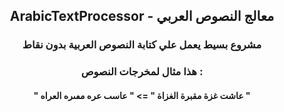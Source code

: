 <h2 align="center"> ArabicTextProcessor - معالج النصوص العربي </h2>

<h3 align="center"> مشروع بسيط يعمل علي كتابة النصوص العربية بدون نقاط </h3>


<h3 align="center"> هذا مثال لمخرجات النصوص : </h3>
<h4 align="center"> " عاشت غزة مقبرة الغزاة " => " عاسٮ عره مٯٮره العراه " </h4>
